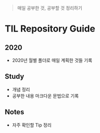 >매일 공부한 것, 공부할 것 정리하기

# TIL Repository Guide

## 2020
* 2020년 월별 폴더로 매일 계획한 것들 기록

## Study
* 개념 정리
* 공부한 내용 마크다운 문법으로 기록

## Notes
* 자주 확인할 Tip 정리